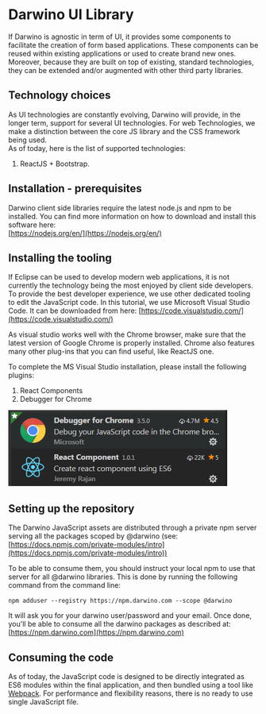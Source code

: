 # Darwino UI Library

If Darwino is agnostic in term of UI, it provides some components to facilitate the creation of form based applications. These components can be reused within existing applications or used to create brand new ones. Moreover, because they are built on top of existing, standard technologies, they can be extended and/or augmented with other third party libraries.

## Technology choices

As UI technologies are constantly evolving, Darwino will provide, in the longer term, support for several UI technologies. For web Technologies, we make a distinction between the core JS library and the CSS framework being used.  
As of today, here is the list of supported technologies:  

1. ReactJS + Bootstrap.

## Installation - prerequisites

Darwino client side libraries require the latest node.js and npm to be installed. You can find more information on how to download and install this software here:  
[https://nodejs.org/en/](https://nodejs.org/en/)

## Installing the tooling

If Eclipse can be used to develop modern web applications, it is not currently the technology being the most enjoyed by client side developers. To provide the best developer experience, we use other dedicated tooling to edit the JavaScript code. In this tutorial, we use Microsoft Visual Studio Code. It can be downloaded from here:
[https://code.visualstudio.com/](https://code.visualstudio.com/)  

As visual studio works well with the Chrome browser, make sure that the latest version of Google Chrome is properly installed. Chrome also features many other plug-ins that you can find useful, like ReactJS one.

To complete the MS Visual Studio installation, please install the following plugins:  

1. React Components  
2. Debugger for Chrome

![](visual-studio-plugins.png)

## Setting up the repository

The Darwino JavaScript assets are distributed through a private npm server serving all the packages scoped by @darwino (see: [https://docs.npmjs.com/private-modules/intro](https://docs.npmjs.com/private-modules/intro))

To be able to consume them, you should instruct your local npm to use that server for all @darwino libraries. This is done by running the following command from the command line:

```
npm adduser --registry https://npm.darwino.com --scope @darwino
```

It will ask you for your darwino user/password and your email. Once done, you'll be able to consume all the darwino packages as described at: [https://npm.darwino.com](https://npm.darwino.com)

## Consuming the code

As of today, the JavaScript code is designed to be directly integrated as ES6 modules within the final application, and then bundled using a tool like [Webpack](https://webpack.js.org/). For performance and flexibility reasons, there is no ready to use single JavaScript file.

